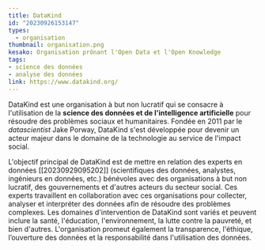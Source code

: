 ```yaml
---
title: DataKind
id: "20230926153147"
types:
  - organisation
thumbnail: organisation.png
kesako: Organisation prônant l'Open Data et l'Open Knowledge
tags:
- science des données
- analyse des données
link: https://www.datakind.org/
---
```


DataKind est une organisation à but non lucratif qui se consacre à l'utilisation de la **science des données et de l'intelligence artificielle** pour résoudre des problèmes sociaux et humanitaires. Fondée en 2011 par le *datascientist* Jake Porway, DataKind s'est développée pour devenir un acteur majeur dans le domaine de la technologie au service de l'impact social.

L'objectif principal de DataKind est de mettre en relation des experts en données [[20230929095202]] (scientifiques des données, analystes, ingénieurs en données, etc.) bénévoles avec des organisations à but non lucratif, des gouvernements et d'autres acteurs du secteur social. Ces experts travaillent en collaboration avec ces organisations pour collecter, analyser et interpréter des données afin de résoudre des problèmes complexes. Les domaines d'intervention de DataKind sont variés et peuvent inclure la santé, l'éducation, l'environnement, la lutte contre la pauvreté, et bien d'autres.
L'organisation promeut également la transparence, l'éthique, l’ouverture des données et la responsabilité dans l'utilisation des données.